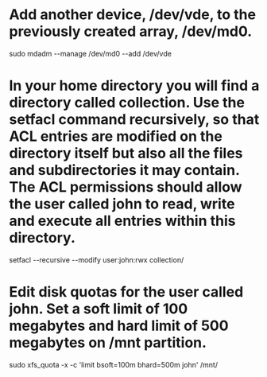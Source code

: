 # Add another device, /dev/vde, to the previously created array, /dev/md0.

sudo mdadm --manage /dev/md0 --add /dev/vde

# In your home directory you will find a directory called collection. Use the setfacl command recursively, so that ACL entries are modified on the directory itself but also all the files and subdirectories it may contain. The ACL permissions should allow the user called john to read, write and execute all entries within this directory.

setfacl --recursive --modify user:john:rwx collection/

# Edit disk quotas for the user called john. Set a soft limit of 100 megabytes and hard limit of 500 megabytes on /mnt partition.


sudo xfs_quota -x -c 'limit bsoft=100m bhard=500m john' /mnt/

